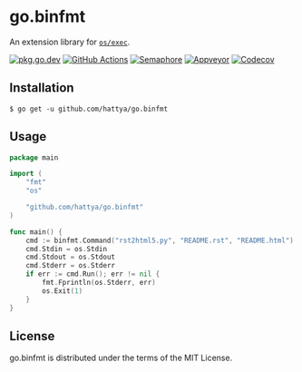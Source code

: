 # go.binfmt

An extension library for [`os/exec`](https://golang.org/pkg/os/exec/).

[![pkg.go.dev](https://pkg.go.dev/badge/github.com/hattya/go.binfmt)](https://pkg.go.dev/github.com/hattya/go.binfmt)
[![GitHub Actions](https://github.com/hattya/go.binfmt/actions/workflows/ci.yml/badge.svg)](https://github.com/hattya/go.binfmt/actions/workflows/ci.yml)
[![Semaphore](https://semaphoreci.com/api/v1/hattya/go-binfmt/branches/master/badge.svg)](https://semaphoreci.com/hattya/go-binfmt)
[![Appveyor](https://ci.appveyor.com/api/projects/status/uhkkibn9gen71du9/branch/master?svg=true)](https://ci.appveyor.com/project/hattya/go-binfmt)
[![Codecov](https://codecov.io/gh/hattya/go.binfmt/branch/master/graph/badge.svg)](https://codecov.io/gh/hattya/go.binfmt)


## Installation

```console
$ go get -u github.com/hattya/go.binfmt
```


## Usage

```go
package main

import (
	"fmt"
	"os"

	"github.com/hattya/go.binfmt"
)

func main() {
	cmd := binfmt.Command("rst2html5.py", "README.rst", "README.html")
	cmd.Stdin = os.Stdin
	cmd.Stdout = os.Stdout
	cmd.Stderr = os.Stderr
	if err := cmd.Run(); err != nil {
		fmt.Fprintln(os.Stderr, err)
		os.Exit(1)
	}
}
```


## License

go.binfmt is distributed under the terms of the MIT License.
